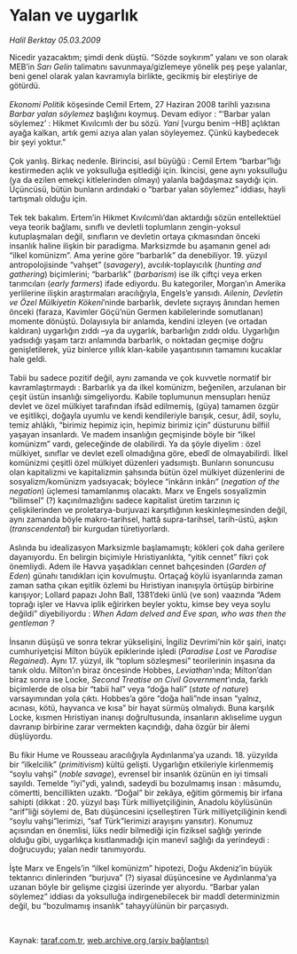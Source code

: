 # Yalan ve uygarlık

*Halil Berktay 05.03.2009*

<div class="taraf_structure_2col_1zq">
<div class="margen_n">



 <p>Nicedir yazacaktım; şimdi denk düştü. “Sözde soykırım” yalanı ve son olarak MEB’in <i>Sarı Gelin</i> talimatını savunmaya/gizlemeye yönelik peş peşe yalanlar, beni genel olarak yalan kavramıyla birlikte, gecikmiş bir eleştiriye de götürdü. <i><br/><br/>Ekonomi Politik</i> köşesinde<b> </b>Cemil Ertem, 27 Haziran 2008 tarihli yazısına <i>Barbar yalan söylemez</i> başlığını koymuş. Devam ediyor : “‘Barbar yalan söylemez’ : Hikmet Kıvılcımlı der bu sözü. <i>Yani</i> [vurgu benim –HB] açlıktan ayağa kalkan, artık gemi azıya alan yalan söyleyemez. Çünkü kaybedecek bir şeyi yoktur.” <br/><br/>Çok yanlış. Birkaç nedenle. Birincisi, asıl büyüğü : Cemil Ertem “barbar”lığı kestirmeden açlık ve yoksulluğa eşitlediği için. İkincisi, gene aynı yoksulluğu (ya da ezilen emekçi kitlelerinden olmayı) yalanla bağdaşmaz saydığı için. Üçüncüsü, bütün bunların ardındaki o “barbar yalan söylemez” iddiası, hayli tartışmalı olduğu için. <br/><br/>Tek tek bakalım. Ertem’in Hikmet Kıvılcımlı’dan aktardığı sözün entellektüel veya teorik bağlamı, sınıflı ve devletli toplumların zengin-yoksul kutuplaşmaları değil, sınıfların ve devletin ortaya çıkmasından önceki insanlık haline ilişkin bir paradigma. Marksizmde bu aşamanın genel adı “ilkel komünizm”. Ama yerine göre “barbarlık” da denebiliyor. 19. yüzyıl antropolojisinde “vahşet” (<i>savagery</i>), avcılık-toplayıcılık (<i>hunting and gathering</i>) biçimlerini; “barbarlık” (<i>barbarism</i>) ise ilk çiftçi veya erken tarımcıları (<i>early farmers</i>) ifade ediyordu. Bu kategoriler, Morgan’ın Amerika yerlilerine ilişkin araştırmaları aracılığıyla, Engels’e yansıdı. <i>Ailenin, Devletin ve Özel Mülkiyetin Kökeni</i>’ninde barbarlık, devlete sıçrayış ânından hemen önceki (faraza, Kavimler Göçü’nün Germen kabilelerinde somutlanan) momente dönüştü. Dolayısıyla bir anlamda, kendini izleyen (ve ortadan kaldıran) uygarlığın zıddı –ya da uygarlık, barbarlığın zıddı oldu. Uygarlığın yadsıdığı yaşam tarzı anlamında barbarlık, o noktadan geçmişe doğru genişletilerek, yüz binlerce yıllık klan-kabile yaşantısının tamamını kucaklar hale geldi. <br/><br/>Tabii bu sadece pozitif değil, aynı zamanda ve çok kuvvetle normatif bir kavramlaştırmaydı : Barbarlık ya da ilkel komünizm, beğenilen, arzulanan bir çeşit üstün insanlığı simgeliyordu. Kabile toplumunun mensupları henüz devlet ve özel mülkiyet tarafından ifsâd edilmemiş, (güya) tamamen özgür ve eşitlikçi, doğayla uyumlu ve kendi kendileriyle barışık, cesur, âdil, soylu, temiz ahlâklı, “birimiz hepimiz için, hepimiz birimiz için” düsturunu bilfiil yaşayan insanlardı. Ve madem insanlığın geçmişinde böyle bir “ilkel komünizm” vardı, geleceğinde de olabilirdi. Ya da şöyle diyelim : özel mülkiyet, sınıflar ve devlet ezelî olmadığına göre, ebedî de olmayabilirdi. İlkel komünizmi çeşitli özel mülkiyet düzenleri yadsımıştı. Bunların sonuncusu olan kapitalizmi ve kapitalizmin şahsında bütün özel mülkiyet düzenlerini de sosyalizm/komünizm yadsıyacak; böylece “inkârın inkârı” (<i>negation of the negation</i>) üçlemesi tamamlanmış olacaktı. Marx ve Engels sosyalizmin “bilimsel” (?) kaçınılmazlığını sadece kapitalist üretim tarzının iç çelişkilerinden ve proletarya-burjuvazi karşıtlığının keskinleşmesinden değil, aynı zamanda böyle makro-tarihsel, hattâ supra-tarihsel, tarih-üstü, aşkın (<i>transcendental</i>) bir kurgudan türetiyorlardı. <br/><br/>Aslında bu idealizasyon Marksizmle başlamamıştı; kökleri çok daha gerilere dayanıyordu. En belirgin biçimiyle Hıristiyanlıkta, “yitik cennet” fikri çok önemliydi. Adem ile Havva yaşadıkları cennet bahçesinden (<i>Garden of Eden</i>) günahı tanıdıkları için kovulmuştu. Ortaçağ köylü isyanlarında zaman zaman satha çıkan eşitlik özlemi bu Hıristiyan inanışıyla örtüşüp birbirine karışıyor; Lollard papazı John Ball, 1381’deki ünlü (ve son) vaazında “Adem toprağı işler ve Havva iplik eğirirken beyler yoktu, kimse bey veya soylu değildi” diyebiliyordu : <i>When Adam delved and Eve span, who was then the gentleman ?</i> <br/><br/>İnsanın düşüşü ve sonra tekrar yükselişini, İngiliz Devrimi’nin kör şairi, inatçı cumhuriyetçisi Milton büyük epiklerinde işledi (<i>Paradise Lost</i> ve <i>Paradise Regained</i>). Aynı 17. yüzyıl, ilk “toplum sözleşmesi” teorilerinin inşasına da tanık oldu. Milton’ın biraz öncesinde Hobbes, <i>Leviathan</i>’ında; Milton’dan biraz sonra ise Locke, <i>Second Treatise on Civil Government</i>’ında, farklı biçimlerde de olsa bir “tabii hal” veya “doğa hali” (<i>state of nature</i>) varsayımından yola çıktı. Hobbes’a göre “doğa hali”nde insan “yalnız, acınası, kötü, hayvanca ve kısa” bir hayat sürmüş olmalıydı. Buna karşılık Locke, kısmen Hıristiyan inanışı doğrultusunda, insanların aklıselime uygun davranıp birbirine zarar vermekten kaçındığı, daha özgür bir âlemi düşlüyordu. <br/><br/>Bu fikir Hume ve Rousseau aracılığıyla Aydınlanma’ya uzandı. 18. yüzyılda bir “ilkelcilik” (<i>primitivism</i>) kültü gelişti. Uygarlığın etkileriyle kirlenmemiş “soylu vahşi” (<i>noble savage</i>), evrensel bir insanlık özünün en iyi timsali sayıldı. Temelde “iyi”ydi, yalındı, sadeydi bu bozulmamış insan : mâsumdu, cömertti, bencillikten uzaktı. “Doğal” bir zekâya, eğitim görmemiş bir irfana sahipti (dikkat : 20. yüzyıl başı Türk milliyetçiliğinin, Anadolu köylüsünün “arif”liği söylemi de, Batı düşüncesini içselleştiren Türk milliyetçiliğinin kendi “soylu vahşi”lerimizi, “saf Türk”lerimizi arayışını yansıtır). Konumuz açısından en önemlisi, lüks nedir bilmediği için fiziksel sağlığı yerinde olduğu gibi, uygarlıkça kısıtlanmadığı için manevî sağlığı da yerindeydi : doğrucuydu; yalan nedir tanımıyordu. <br/><br/>İşte Marx ve Engels’in “ilkel komünizm” hipotezi, Doğu Akdeniz’in büyük tektanrıcı dinlerinden “burjuva” (?) siyasal düşüncesine ve Aydınlanma’ya uzanan böyle bir gelişme çizgisi üzerinde yer alıyordu. “Barbar yalan söylemez” iddiası da yoksulluğa indirgenebilecek bir maddî determinizmin değil, bu “bozulmamış insanlık” tahayyülünün bir parçasıydı.</p>

<br/>


<div id="taraf_not">
</div>

</div>


</div>

Kaynak: [taraf.com.tr](http://www.taraf.com.tr:80/makale/4336.htm), [web.archive.org (arşiv bağlantısı)](http://web.archive.org/web/20090515150151/http://www.taraf.com.tr:80/makale/4336.htm)
